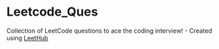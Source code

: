 # Leetcode_Ques
Collection of LeetCode questions to ace the coding interview! - Created using [LeetHub](https://github.com/QasimWani/LeetHub)
